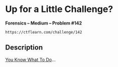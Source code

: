 # Up for a Little Challenge?

**Forensics – Medium – Problem #142**

`https://ctflearn.com/challenge/142`


## Description

[You Know What To Do](./extra/image.jpg)...
